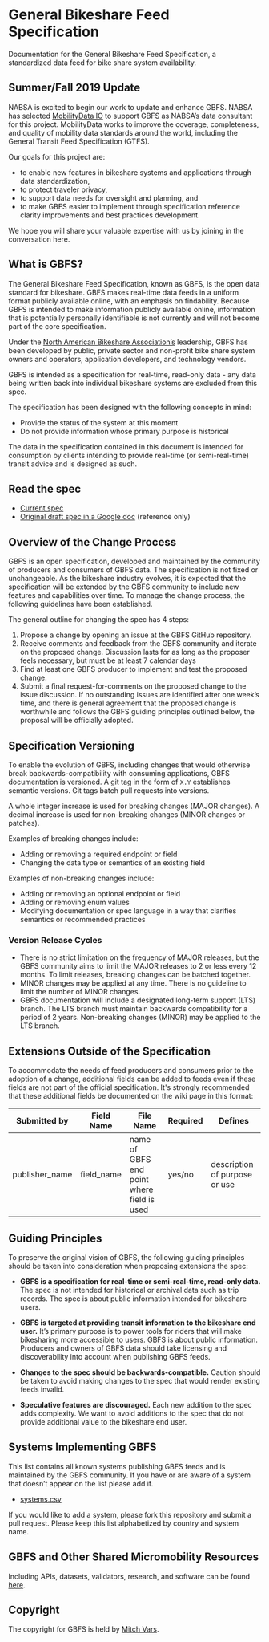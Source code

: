 # General Bikeshare Feed Specification
Documentation for the General Bikeshare Feed Specification, a standardized data feed for bike share system availability.

## Summer/Fall 2019 Update
NABSA is excited to begin our work to update and enhance GBFS. NABSA has selected [MobilityData IO](https://github.com/MobilityData) to support GBFS as NABSA’s data consultant for this project. MobilityData works to improve the coverage, completeness, and quality of mobility data standards around the world, including the General Transit Feed Specification (GTFS).

Our goals for this project are:
   * to enable new features in bikeshare systems and applications through data standardization,
   * to protect traveler privacy,
   * to support data needs for oversight and planning, and
   * to make GBFS easier to implement through specification reference clarity improvements and best practices development.

We hope you will share your valuable expertise with us by joining in the conversation here.

## What is GBFS?
The General Bikeshare Feed Specification, known as GBFS, is the open data standard for bikeshare. GBFS makes real-time data feeds in a uniform format publicly available online, with an emphasis on findability. Because GBFS is intended to make information publicly available online, information that is potentially personally identifiable is not currently and will not become part of the core specification.

Under the [North American Bikeshare Association’s](http://www.nabsa.net) leadership, GBFS has been developed by public, private sector and non-profit bike share system owners and operators, application developers, and technology vendors.

 GBFS is intended as a specification for real-time, read-only data - any data being written back into individual bikeshare systems are excluded from this spec.

The specification has been designed with the following concepts in mind:
*	Provide the status of the system at this moment
*	Do not provide information whose primary purpose is historical

The data in the specification contained in this document is intended for consumption by clients intending to provide real-time (or semi-real-time) transit advice and is designed as such.

## Read the spec

* [Current spec](gbfs.md)
* [Original draft spec in a Google doc](https://docs.google.com/document/d/1BQPZCKpem4-n6lUQDD4Mi8E5hNZ0-lhY62IVtWuyhec/edit#heading=h.ic7i1m4gcev7) (reference only)

## Overview of the Change Process
GBFS is an open specification, developed and maintained by the community of producers and consumers of GBFS data.
The specification is not fixed or unchangeable. As the bikeshare industry evolves, it is expected that the specification will be extended by the GBFS community to include new features and capabilities over time. To manage the change process, the following guidelines have been established.

The general outline for changing the spec has 4 steps:
1.	Propose a change by opening an issue at the GBFS GitHub repository.
2.	Receive comments and feedback from the GBFS community and iterate on the proposed change. Discussion lasts for as long as the proposer  feels necessary, but must be at least 7 calendar days
3.	Find at least one GBFS producer to implement and test the proposed change.
4.	Submit a final request-for-comments on the proposed change to the issue discussion. If no outstanding issues are identified after one week’s time, and there is general agreement that the proposed change is worthwhile and follows the GBFS guiding principles outlined below, the proposal will be officially adopted.

## Specification Versioning
To enable the evolution of GBFS, including changes that would otherwise break backwards-compatibility with consuming applications, GBFS documentation is versioned. A git tag in the form of `X.Y` establishes semantic versions. Git tags batch pull requests into versions.

A whole integer increase is used for breaking changes (MAJOR changes). A decimal increase is used for non-breaking changes (MINOR changes or patches).

Examples of breaking changes include:

* Adding or removing a required endpoint or field
* Changing the data type or semantics of an existing field

Examples of non-breaking changes include:
 
* Adding or removing an optional endpoint or field
* Adding or removing enum values
* Modifying documentation or spec language in a way that clarifies semantics or recommended practices

### Version Release Cycles
* There is no strict limitation on the frequency of MAJOR releases, but the GBFS community aims to limit the MAJOR releases to 2 or less every 12 months. To limit releases, breaking changes can be batched together.
* MINOR changes may be applied at any time. There is no guideline to limit the number of MINOR changes.
* GBFS documentation will include a designated long-term support (LTS) branch. The LTS branch must maintain backwards compatibility for a period of 2 years. Non-breaking changes (MINOR) may be applied to the LTS branch.

## Extensions Outside of the Specification ##
To accommodate the needs of feed producers and consumers prior to the adoption of a change, additional fields can be added to feeds even if these fields are not part of the official specification. It's strongly recommended that these additional fields be documented on the wiki page in this format:

Submitted by | Field Name  | File Name | Required | Defines
---------- | ------------ | -------- | ------- |-------
publisher_name | field_name |  name of GBFS end point where field is used | yes/no | description of purpose or use

## Guiding Principles
To preserve the original vision of GBFS, the following guiding principles should be taken into consideration when proposing extensions the spec:

* **GBFS is a specification for real-time or semi-real-time, read-only data.**
The spec is not intended for historical or archival data such as trip records.
The spec is about public information intended for bikeshare users.

* **GBFS is targeted at providing transit information to the bikeshare end user.**
 It’s primary purpose is to power tools for riders that will make bikesharing more accessible to users.  GBFS is about public information. Producers and owners of GBFS data should take licensing and discoverability into account when publishing GBFS feeds.

* **Changes to the spec should be backwards-compatible.**
Caution should be taken to avoid making changes to the spec that would render existing feeds invalid.

* **Speculative features are discouraged.**
Each new addition to the spec adds complexity. We want to avoid additions to the spec that do not provide additional value to the bikeshare end user.

## Systems Implementing GBFS
This list contains all known systems publishing GBFS feeds and is maintained by the GBFS community. If you have or are aware of a system that doesn’t appear on the list please add it.

* [systems.csv](systems.csv)

If you would like to add a system, please fork this repository and submit a pull request. Please keep this list alphabetized by country and system name.

## GBFS and Other Shared Micromobility Resources
Including APIs, datasets, validators, research, and software can be found [here](https://github.com/NABSA/micromobility-tools-and-resources).

## Copyright
The copyright for GBFS is held by [Mitch Vars](https://github.com/mplsmitch).
